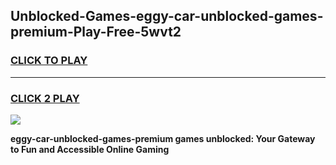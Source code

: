 
## Unblocked-Games-eggy-car-unblocked-games-premium-Play-Free-5wvt2
<h3>
<a href="https://premium76.site?title=eggy-car-unblocked-games-premium&ref=23A">CLICK TO PLAY</a></h3>
<hr>

<h3>
<a href="https://premium76.site?title=eggy-car-unblocked-games-premium&ref=23A">CLICK 2 PLAY</a>
  
</h3>

<a href="https://premium76.site?title=eggy-car-unblocked-games-premium&ref=23A"><img src="https://clearcache.store/games.png"></a>


**eggy-car-unblocked-games-premium games unblocked: Your Gateway to Fun and Accessible Online Gaming**
